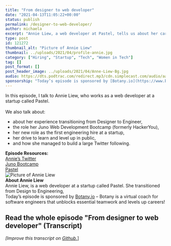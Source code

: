 ```yaml
---
title: "From designer to web developer"
date: "2021-04-13T11:05:22+00:00"
status: publish
permalink: /designer-to-web-developer/
author: michaela
excerpt: "Annie Liew, a web developer at Pastel, tells us about her career transition from designer to developer."
type: post
id: 121272
thumbnail_alt: "Picture of Annie Liew"
thumbnail: ../uploads/2021/04/profile-annie.jpg
category: ["Hiring", "Startup", "Tech", "Women in Tech"]
tag: []
post_format: []
post_header_image: ../uploads/2021/04/Anne-Liew-Bg.jpg
audio: https://dts.podtrac.com/redirect.mp3/cdn.simplecast.com/audio/aaca909a-e34f-49ae-a86f-f59e4fa807f0/episodes/2befd088-cbb3-431f-8caa-a86d8ca7b582/audio/75ae4cb0-e4b4-4eae-8f83-a09fabf5b0b1/default_tc.mp3
sponsorship: "Today’s episode is sponsored by [Botany.io](https://www.botany.io/) – Botany is a virtual coach for software engineers that unblocks essential teamwork and levels up careers!"
---
```


<div class="episode-about">
In this episode, I talk to Annie Liew, who works as a web developer at a startup called Pastel.
<br/> <br/>We also talk about:
<ul>
<li> about her experience transitioning from Designer to Engineer,</li>
<li> the role her Juno Web Development Bootcamp (formerly HackerYou),</li>
<li> her new role as the first engineering hire at a startup,</li>
<li> her drive to learn and level up in public,</li>
<li> and how she managed to build a large Twitter following.</li>
</ul>
</div>
<div class=" episode-links">
<b>Episode Resources:</b><br/>
<a href="https://twitter.com/anniebombanie_">Annie’s Twitter</a><br/>
<a href="https://junocollege.com/bootcamp/web-development">Juno Bootcamp</a><br/>
<a href="https://usepastel.com/">Pastel</a><br/>
</div>

<div class="row pt-2 align-items-center">
<div class="col-4 guest-picture">
<img src="../uploads/2021/04/profile-annie.jpg" alt="Picture of Annie Liew"/>
</div>
<div class="col-8 guest-about">
<b>About Annie Liew</b><br/>
Annie Liew, is a web developer at a startup called Pastel. She transitioned from Design to Engineering,
</div>
</div>

<div class="sponsorship"> Today’s episode is sponsored by <a href="https://www.botany.io/">Botany.io</a> – Botany is a virtual coach for software engineers that unblocks essential teamwork and levels up careers!</div>


## Read the whole episode "From designer to web developer" (Transcript)
_\[Improve this transcript on [Github](https://github.com/mgreiler/se-unlocked/tree/master/Transcripts)_[.](https://github.com/mgreiler/se-unlocked/tree/master/Transcripts)\]
